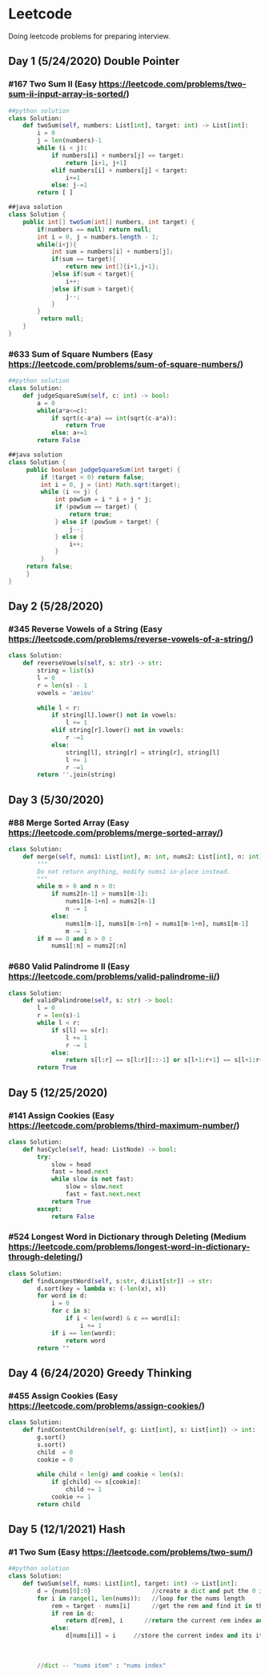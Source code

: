 # Leetcode
Doing leetcode problems for preparing interview.

## Day 1 (5/24/2020) Double Pointer
### #167 Two Sum II (Easy https://leetcode.com/problems/two-sum-ii-input-array-is-sorted/)
```python
##python solution
class Solution:
    def twoSum(self, numbers: List[int], target: int) -> List[int]:
        i = 0
        j = len(numbers)-1
        while (i < j):
            if numbers[i] + numbers[j] == target:
                return [i+1, j+1]
            elif numbers[i] + numbers[j] < target:
                i+=1
            else: j-=1
        return [ ]
```

```java
##java solution
class Solution {
    public int[] twoSum(int[] numbers, int target) {
        if(numbers == null) return null;
        int i = 0, j = numbers.length - 1;
        while(i<j){
            int sum = numbers[i] + numbers[j];
            if(sum == target){
                return new int[]{i+1,j+1};
            }else if(sum < target){
                i++;
            }else if(sum > target){
                j--;
            }
        }
         return null;
    } 
}
```

### #633 Sum of Square Numbers (Easy https://leetcode.com/problems/sum-of-square-numbers/)
```python
##python solution
class Solution:
    def judgeSquareSum(self, c: int) -> bool:
        a = 0
        while(a*a<=c):
            if sqrt(c-a*a) == int(sqrt(c-a*a)):
                return True
            else: a+=1
        return False
```

```java
##java solution
class Solution {
     public boolean judgeSquareSum(int target) {
         if (target < 0) return false;
         int i = 0, j = (int) Math.sqrt(target);
         while (i <= j) {
             int powSum = i * i + j * j;
             if (powSum == target) {
                 return true;
             } else if (powSum > target) {
                 j--;
             } else {
                 i++;
             }
         }
     return false;
     }
}
```

## Day 2 (5/28/2020)
### #345 Reverse Vowels of a String (Easy https://leetcode.com/problems/reverse-vowels-of-a-string/)
```python
class Solution:
    def reverseVowels(self, s: str) -> str:
        string = list(s)
        l = 0
        r = len(s) - 1
        vowels = 'aeiou'
        
        while l < r:
            if string[l].lower() not in vowels:
                l += 1
            elif string[r].lower() not in vowels:
                r -=1
            else:
                string[l], string[r] = string[r], string[l]
                l += 1
                r -=1
        return ''.join(string)
```


## Day 3 (5/30/2020)
### #88 Merge Sorted Array (Easy https://leetcode.com/problems/merge-sorted-array/)
```python
class Solution:
    def merge(self, nums1: List[int], m: int, nums2: List[int], n: int) -> None:
        """
        Do not return anything, modify nums1 in-place instead.
        """
        while m > 0 and n > 0:
            if nums2[n-1] > nums1[m-1]:
                nums1[m-1+n] = nums2[n-1]
                n -= 1
            else: 
                nums1[m-1], nums1[m-1+n] = nums1[m-1+n], nums1[m-1]
                m -= 1
        if m == 0 and n > 0 :
            nums1[:n] = nums2[:n]
```

### #680 Valid Palindrome II (Easy https://leetcode.com/problems/valid-palindrome-ii/)
```python
class Solution:
    def validPalindrome(self, s: str) -> bool:
        l = 0
        r = len(s)-1
        while l < r:
            if s[l] == s[r]:
                l += 1
                r -= 1
            else:
                return s[l:r] == s[l:r][::-1] or s[l+1:r+1] == s[l+1:r+1][::-1]
        return True
```

## Day 5 (12/25/2020) 
### #141 Assign Cookies (Easy https://leetcode.com/problems/third-maximum-number/)
```python
class Solution:
    def hasCycle(self, head: ListNode) -> bool:
        try:
            slow = head
            fast = head.next
            while slow is not fast:
                slow = slow.next
                fast = fast.next.next
            return True
        except:
            return False
```

### #524 Longest Word in Dictionary through Deleting (Medium https://leetcode.com/problems/longest-word-in-dictionary-through-deleting/)
```python
class Solution:
    def findLongestWord(self, s:str, d:List[str]) -> str:
        d.sort(key = lambda x: (-len(x), x))
        for word in d:
            i = 0
            for c in s:
                if i < len(word) & c == word[i]:
                    i += 1
            if i == len(word):
                return word
        return ""       
```        

## Day 4 (6/24/2020) Greedy Thinking
### #455 Assign Cookies (Easy https://leetcode.com/problems/assign-cookies/)
```python
class Solution:
    def findContentChildren(self, g: List[int], s: List[int]) -> int:
        g.sort()
        s.sort()
        child  = 0 
        cookie = 0
        
        while child < len(g) and cookie < len(s):
            if g[child] <= s[cookie]:
                child += 1
            cookie += 1
        return child    
```


## Day 5 (12/1/2021) Hash
### #1 Two Sum (Easy https://leetcode.com/problems/two-sum/)
```python
##python solution
class Solution:
    def twoSum(self, nums: List[int], target: int) -> List[int]:
        d = {nums[0]:0}                 //create a dict and put the 0 index in the dict
        for i in range(1, len(nums)):   //loop for the nums length
            rem = target - nums[i]      //get the rem and find it in the dict
            if rem in d:
                return d[rem], i      //return the current rem index and current index
            else:
                d[nums[i]] = i     //store the current index and its item into dict
         
        
        
        //dict -- "nums item" : "nums index"
```


                



